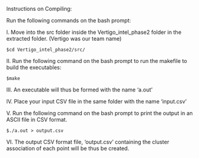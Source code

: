Instructions on Compiling:

Run the following commands on the bash prompt:

I. Move into the src folder inside the Vertigo_intel_phase2 folder in the extracted folder. (Vertigo was our team name)

	$cd Vertigo_intel_phase2/src/

II. Run the following command on the bash prompt to run the makefile to build the executables:

	$make

III. An executable will thus be formed with the name ‘a.out’

IV. Place your input CSV file in the same folder with the name ‘input.csv’

V. Run the following command on the bash prompt to print the output in an ASCII file in CSV format.

	$./a.out > output.csv

VI. The output CSV format file, ‘output.csv’ containing the cluster association of each point will be thus be created.
